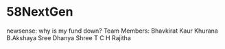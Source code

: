 # 58NextGen
newsense: why is my fund down?
Team Members:
Bhavkirat Kaur Khurana
B.Akshaya Sree
Dhanya Shree T
C H Rajitha 
